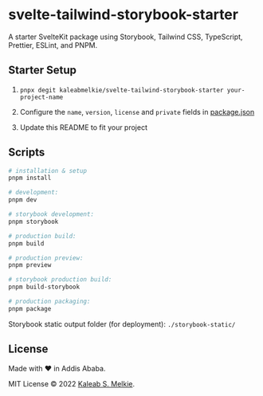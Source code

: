 # svelte-tailwind-storybook-starter

A starter SvelteKit package using Storybook, Tailwind CSS, TypeScript, Prettier, ESLint, and PNPM.

## Starter Setup

1. `pnpx degit kaleabmelkie/svelte-tailwind-storybook-starter your-project-name`

2. Configure the `name`, `version`, `license` and `private` fields in [package.json](package.json)

3. Update this README to fit your project

## Scripts

```bash
# installation & setup
pnpm install

# development:
pnpm dev

# storybook development:
pnpm storybook

# production build:
pnpm build

# production preview:
pnpm preview

# storybook production build:
pnpm build-storybook

# production packaging:
pnpm package
```

Storybook static output folder (for deployment): `./storybook-static/`

## License

Made with &hearts; in Addis Ababa.

MIT License &copy; 2022 [Kaleab S. Melkie](https://kaleabmelkie.com/).
